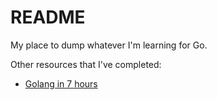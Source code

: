 # README

My place to dump whatever I'm learning for Go.

Other resources that I've completed:
- [Golang in 7 hours](https://www.youtube.com/watch?v=YS4e4q9oBaU)
